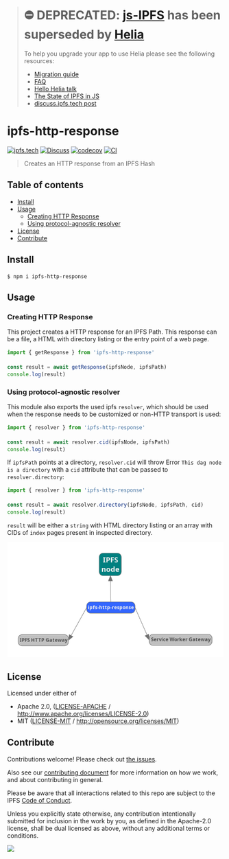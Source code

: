 > # ⛔️ DEPRECATED: [js-IPFS](https://github.com/ipfs/js-ipfs) has been superseded by [Helia](https://github.com/ipfs/helia) <!-- omit in toc -->
>
> To help you upgrade your app to use Helia please see the following resources:
>
>  - [Migration guide](https://github.com/ipfs/helia/wiki/%F0%9F%9A%9B-Migrating-from-js-IPFS)
>  - [FAQ](https://github.com/ipfs/helia/wiki/%E2%9D%93-FAQ)
>  - [Hello Helia talk](https://www.youtube.com/watch?v=T_FlhkLSgH8)
>  - [The State of IPFS in JS](https://blog.ipfs.tech/state-of-ipfs-in-js/)
>  - [discuss.ipfs.tech post](..)

# ipfs-http-response <!-- omit in toc -->

[![ipfs.tech](https://img.shields.io/badge/project-IPFS-blue.svg?style=flat-square)](https://ipfs.tech)
[![Discuss](https://img.shields.io/discourse/https/discuss.ipfs.tech/posts.svg?style=flat-square)](https://discuss.ipfs.tech)
[![codecov](https://img.shields.io/codecov/c/github/ipfs/js-ipfs.svg?style=flat-square)](https://codecov.io/gh/ipfs/js-ipfs)
[![CI](https://img.shields.io/github/actions/workflow/status/ipfs/js-ipfs/test.yml?branch=master\&style=flat-square)](https://github.com/ipfs/js-ipfs/actions/workflows/test.yml?query=branch%3Amaster)

> Creates an HTTP response from an IPFS Hash

## Table of contents <!-- omit in toc -->

- [Install](#install)
- [Usage](#usage)
  - [Creating HTTP Response](#creating-http-response)
  - [Using protocol-agnostic resolver](#using-protocol-agnostic-resolver)
- [License](#license)
- [Contribute](#contribute)

## Install

```console
$ npm i ipfs-http-response
```

## Usage

### Creating HTTP Response

This project creates a HTTP response for an IPFS Path. This response can be a file, a HTML with directory listing or the entry point of a web page.

```js
import { getResponse } from 'ipfs-http-response'

const result = await getResponse(ipfsNode, ipfsPath)
console.log(result)
```

### Using protocol-agnostic resolver

This module also exports the used ipfs `resolver`, which should be used when the response needs to be customized or non-HTTP transport is used:

```js
import { resolver } from 'ipfs-http-response'

const result = await resolver.cid(ipfsNode, ipfsPath)
console.log(result)
```

If `ipfsPath` points at a directory, `resolver.cid` will throw Error `This dag node is a directory` with a `cid` attribute that can be passed to `resolver.directory`:

```js
import { resolver } from 'ipfs-http-response'

const result = await resolver.directory(ipfsNode, ipfsPath, cid)
console.log(result)
```

`result` will be either a `string` with HTML directory listing or an array with CIDs of `index` pages present in inspected directory.

![ipfs-http-response usage](docs/ipfs-http-response.png "ipfs-http-response usage")

## License

Licensed under either of

- Apache 2.0, ([LICENSE-APACHE](LICENSE-APACHE) / <http://www.apache.org/licenses/LICENSE-2.0>)
- MIT ([LICENSE-MIT](LICENSE-MIT) / <http://opensource.org/licenses/MIT>)

## Contribute

Contributions welcome! Please check out [the issues](https://github.com/ipfs/js-ipfs/issues).

Also see our [contributing document](https://github.com/ipfs/community/blob/master/CONTRIBUTING_JS.md) for more information on how we work, and about contributing in general.

Please be aware that all interactions related to this repo are subject to the IPFS [Code of Conduct](https://github.com/ipfs/community/blob/master/code-of-conduct.md).

Unless you explicitly state otherwise, any contribution intentionally submitted for inclusion in the work by you, as defined in the Apache-2.0 license, shall be dual licensed as above, without any additional terms or conditions.

[![](https://cdn.rawgit.com/jbenet/contribute-ipfs-gif/master/img/contribute.gif)](https://github.com/ipfs/community/blob/master/CONTRIBUTING.md)
